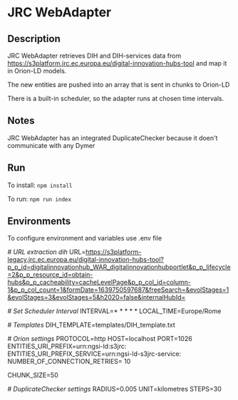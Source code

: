 # JRC WebAdapter

## Description
JRC WebAdapter retrieves DIH and DIH-services data from https://s3platform.jrc.ec.europa.eu/digital-innovation-hubs-tool and map it in Orion-LD models.

The new entities are pushed into an array that is sent in chunks to Orion-LD

There is a built-in scheduler, so the adapter runs at chosen time intervals.

## Notes
JRC WebAdapter has an integrated DuplicateChecker because it doen't communicate with any Dymer

## Run
To install: `npm install`

To run: `npm run index`

## Environments
To configure environment and variables use .env file

*# URL extraction dih*
URL=https://s3platform-legacy.jrc.ec.europa.eu/digital-innovation-hubs-tool?p_p_id=digitalinnovationhub_WAR_digitalinnovationhubportlet&p_p_lifecycle=2&p_p_resource_id=obtain-hubs&p_p_cacheability=cacheLevelPage&p_p_col_id=column-1&p_p_col_count=1&formDate=1639750597687&freeSearch=&evolStages=1&evolStages=3&evolStages=5&h2020=false&internalHubId=

*# Set Scheduler Interval*
INTERVAL=* * * * *
LOCAL_TIME=Europe/Rome

*# Templates*
DIH_TEMPLATE=templates/DIH_template.txt

*# Orion settings*
PROTOCOL=http
HOST=localhost
PORT=1026
ENTITIES_URI_PREFIX=urn:ngsi-ld:s3jrc:
ENTITIES_URI_PREFIX_SERVICE=urn:ngsi-ld-s3jrc-service:
NUMBER_OF_CONNECTION_RETRIES= 10

CHUNK_SIZE=50


*# DuplicateChecker settings*
RADIUS=0.005
UNIT=kilometres
STEPS=30